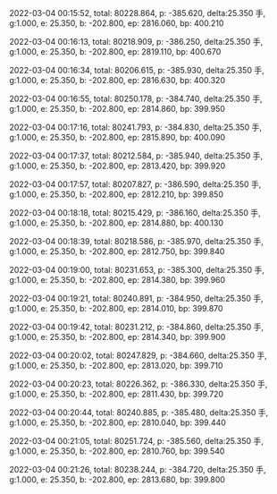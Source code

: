 2022-03-04 00:15:52, total: 80228.864, p: -385.620, delta:25.350 手, g:1.000, e: 25.350, b: -202.800, ep: 2816.060, bp: 400.210

2022-03-04 00:16:13, total: 80218.909, p: -386.250, delta:25.350 手, g:1.000, e: 25.350, b: -202.800, ep: 2819.110, bp: 400.670

2022-03-04 00:16:34, total: 80206.615, p: -385.930, delta:25.350 手, g:1.000, e: 25.350, b: -202.800, ep: 2816.630, bp: 400.320

2022-03-04 00:16:55, total: 80250.178, p: -384.740, delta:25.350 手, g:1.000, e: 25.350, b: -202.800, ep: 2814.860, bp: 399.950

2022-03-04 00:17:16, total: 80241.793, p: -384.830, delta:25.350 手, g:1.000, e: 25.350, b: -202.800, ep: 2815.890, bp: 400.090

2022-03-04 00:17:37, total: 80212.584, p: -385.940, delta:25.350 手, g:1.000, e: 25.350, b: -202.800, ep: 2813.420, bp: 399.920

2022-03-04 00:17:57, total: 80207.827, p: -386.590, delta:25.350 手, g:1.000, e: 25.350, b: -202.800, ep: 2812.210, bp: 399.850

2022-03-04 00:18:18, total: 80215.429, p: -386.160, delta:25.350 手, g:1.000, e: 25.350, b: -202.800, ep: 2814.880, bp: 400.130

2022-03-04 00:18:39, total: 80218.586, p: -385.970, delta:25.350 手, g:1.000, e: 25.350, b: -202.800, ep: 2812.750, bp: 399.840

2022-03-04 00:19:00, total: 80231.653, p: -385.300, delta:25.350 手, g:1.000, e: 25.350, b: -202.800, ep: 2814.380, bp: 399.960

2022-03-04 00:19:21, total: 80240.891, p: -384.950, delta:25.350 手, g:1.000, e: 25.350, b: -202.800, ep: 2814.010, bp: 399.870

2022-03-04 00:19:42, total: 80231.212, p: -384.860, delta:25.350 手, g:1.000, e: 25.350, b: -202.800, ep: 2814.340, bp: 399.900

2022-03-04 00:20:02, total: 80247.829, p: -384.660, delta:25.350 手, g:1.000, e: 25.350, b: -202.800, ep: 2813.020, bp: 399.710

2022-03-04 00:20:23, total: 80226.362, p: -386.330, delta:25.350 手, g:1.000, e: 25.350, b: -202.800, ep: 2811.430, bp: 399.720

2022-03-04 00:20:44, total: 80240.885, p: -385.480, delta:25.350 手, g:1.000, e: 25.350, b: -202.800, ep: 2810.040, bp: 399.440

2022-03-04 00:21:05, total: 80251.724, p: -385.560, delta:25.350 手, g:1.000, e: 25.350, b: -202.800, ep: 2810.760, bp: 399.540

2022-03-04 00:21:26, total: 80238.244, p: -384.720, delta:25.350 手, g:1.000, e: 25.350, b: -202.800, ep: 2813.680, bp: 399.800